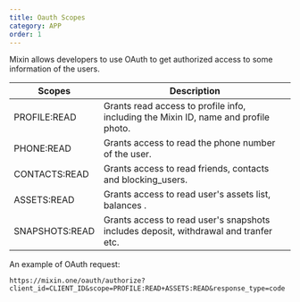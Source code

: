 ```yaml
---
title: Oauth Scopes
category: APP
order: 1 
---
```


Mixin allows developers to use OAuth to get authorized access to some information of the users.

| Scopes | Description |
| --- | --- |
| PROFILE:READ | Grants read access to profile info, including the Mixin ID, name and profile photo. |
| PHONE:READ | Grants access to read the phone number of the user. |
| CONTACTS:READ | Grants access to read friends, contacts and blocking_users. |
| ASSETS:READ | Grants access to read user's assets list, balances . |
| SNAPSHOTS:READ | Grants access to read user's snapshots includes deposit, withdrawal and tranfer etc. |

An example of OAuth request:

```
https://mixin.one/oauth/authorize?client_id=CLIENT_ID&scope=PROFILE:READ+ASSETS:READ&response_type=code
```
